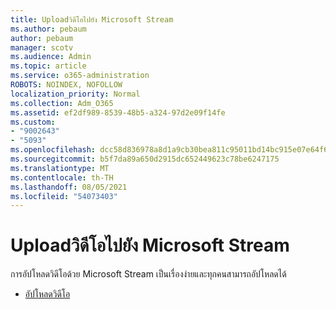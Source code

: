 ```yaml
---
title: Uploadวิดีโอไปยัง Microsoft Stream
ms.author: pebaum
author: pebaum
manager: scotv
ms.audience: Admin
ms.topic: article
ms.service: o365-administration
ROBOTS: NOINDEX, NOFOLLOW
localization_priority: Normal
ms.collection: Adm_O365
ms.assetid: ef2df989-8539-48b5-a324-97d2e09f14fe
ms.custom:
- "9002643"
- "5093"
ms.openlocfilehash: dcc58d836978a8d1a9cb30bea811c95011bd14bc915e07e64f65ed8e64a67b7e
ms.sourcegitcommit: b5f7da89a650d2915dc652449623c78be6247175
ms.translationtype: MT
ms.contentlocale: th-TH
ms.lasthandoff: 08/05/2021
ms.locfileid: "54073403"
---
```

# <a name="upload-a-video-to-microsoft-stream"></a>Uploadวิดีโอไปยัง Microsoft Stream

การอัปโหลดวิดีโอด้วย Microsoft Stream เป็นเรื่องง่ายและทุกคนสามารถอัปโหลดได้

- [อัปโหลดวิดีโอ](/stream/portal-upload-video)
